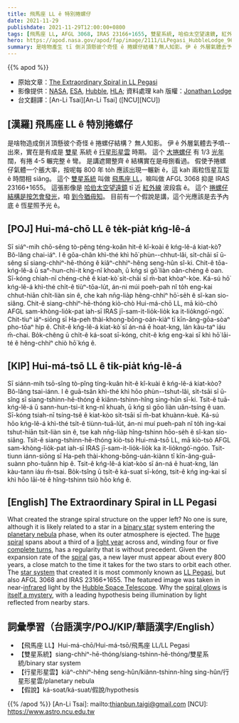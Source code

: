 ```yaml
---
title: 飛馬座 LL ê 特別捲螺仔
date: 2021-11-29
publishdate: 2021-11-29T12:00:00+0800
tags: [飛馬座 LL, AFGL 3068, IRAS 23166+1655, 雙星系統, 哈伯太空望遠鏡, 紅外線, 行星形星雲, 捲螺仔結構]
hero: https://apod.nasa.gov/apod/fap/image/2111/LLPegasi_HubbleLodge_960.jpg
summary: 是啥物產生 tī 倒爿頂懸彼个奇怪 ê 捲螺仔結構？無人知影。伊 ê 外層氣體去予噴--出來，實在是有成 tī 雙星系統 ê 行星形星雲時期。
---
```


{{% apod %}}

- 原始文章：[The Extraordinary Spiral in LL Pegasi](https://apod.nasa.gov/apod/ap211129.html)
- 影像提供：[NASA](https://www.nasa.gov/), [ESA](https://www.esa.int/), [Hubble](https://www.nasa.gov/mission_pages/hubble/story/index.html), [HLA](https://hla.stsci.edu/); 資料處理 kah 版權：[Jonathan Lodge](https://www.instagram.com/jjlodge/)
- 台文翻譯：[An-Li Tsai][An-Li Tsai] ([NCU][NCU])

## [漢羅] 飛馬座 LL ê 特別捲螺仔
是啥物造成倒爿頂懸彼个奇怪 ê 捲螺仔結構？
無人知影。
伊 ê 外層氣體去予噴--出來，實在是有成是 [雙星][binary star] 系統 ê [行星形星雲][planetary nebula] 時期。
這个 [大捲螺仔][huge spiral t] 有 1/3 [光年][light year] 闊，有捲 4-5 輾完整 ê 彎。
是講遮爾整齊 ê 結構實在是毋捌看過。
假使予捲螺仔氣體一个脹大率，按呢每 800 年 to̍h 應該出現一輾新 ê，這 kah 兩粒恆星互踅 ê 時間相 siâng。
這个 [雙星系統][star system] 叫做 [飛馬座 LL][LL Pegasi]，嘛叫做 AFGL 3068 抑是 IRAS 23166+1655。
這張影像是 [哈伯太空望遠鏡][Hubble Space Telescope] tī 近 [紅外線][infrared] 波段翕 ê。
這个 [捲螺仔結構是按怎會發光][spiral glows]，咱 [到今猶毋知][itself a mystery]。
目前有一个假說是講，這个光應該是去予內底 ê 恆星照予光 ê。

## [POJ] Hui-má-chō LL ê te̍k-pia̍t kńg-lê-á
Sī siáⁿ-mih chō-sêng tò-pêng téng-koân hit-ê kî-koài ê kńg-lê-á kiat-kò͘?
Bô-lâng chai-iáⁿ.
I ê gōa-chân khì-thé khì hō͘ phùn--chhut-lâi, si̍t-chāi sī ū-sêng sī siang-chhiⁿ-hē-thóng ê kiâⁿ-chhiⁿ-hêng seng-hûn sî-ki.
Chit-ê tōa-kńg-lê-á ū saⁿ-hun-chi-it kng-nî khoah, ū kńg sì gō͘ liàn oân-chéng ê oan.
Sī-kóng chiah-nī chéng-chê ê kiat-kò͘ si̍t-chāi sī m̄-bat khòaⁿ-kòe.
Ká-sú hō͘ kńg-lê-á khì-thé chi̍t-ê tiùⁿ-tōa-lu̍t, án-ni múi poeh-pah nî to̍h eng-kai chhut-hiān chi̍t-liàn sin ê, che kah nn̄g-lia̍p hêng-chhiⁿ hō͘-se̍h ê sî-kan sio-siâng.
Chit-ê siang-chhiⁿ-hē-thóng kiò-chò Hui-má-chō LL, mā kiò-chò AFGL sam-khòng-lio̍k-pat iah-sī IRAS jī-sam-it-lio̍k-lio̍k ka it-lio̍kngó͘-ngó͘.
Chit-tiuⁿ iáⁿ-siōng sī Ha-peh thài-khong-bōng-oán-kiàⁿ tī kīn-âng-gōa-sòaⁿ pho-tōaⁿ hip ê.
Chit-ê kńg-lê-á kiat-kò͘ sī án-ná ē hoat-kng, lán kàu-taⁿ iáu m̄-chai.
Bo̍k-chêng ū chi̍t-ê ká-soat sī-kóng, chit-ê kńg eng-kai sī khì hō͘ lāi-té ê hêng-chhiⁿ chiò hō͘ kńg ê.

## [KIP] Hui-má-tsō LL ê ti̍k-pia̍t kńg-lê-á
Sī siánn-mih tsō-sîng tò-pîng tíng-kuân hit-ê kî-kuài ê kńg-lê-á kiat-kòo?
Bô-lâng tsai-iánn.
I ê guā-tsân khì-thé khì hōo phùn--tshut-lâi, si̍t-tsāi sī ū-sîng sī siang-tshinn-hē-thóng ê kiânn-tshinn-hîng sing-hûn sî-ki.
Tsit-ê tuā-kńg-lê-á ū sann-hun-tsi-it kng-nî khuah, ū kńg sì gōo liàn uân-tsíng ê uan.
Sī-kóng tsiah-nī tsíng-tsê ê kiat-kòo si̍t-tsāi sī m̄-bat khuànn-kuè.
Ká-sú hōo kńg-lê-á khì-thé tsi̍t-ê tiùnn-tuā-lu̍t, án-ni muí pueh-pah nî to̍h ing-kai tshut-hiān tsi̍t-liàn sin ê, tse kah nn̄g-lia̍p hîng-tshinn hōo-se̍h ê sî-kan sio-siâng.
Tsit-ê siang-tshinn-hē-thóng kiò-tsò Hui-má-tsō LL, mā kiò-tsò AFGL sam-khòng-lio̍k-pat iah-sī IRAS jī-sam-it-lio̍k-lio̍k ka it-lio̍kngó͘-ngóo.
Tsit-tiunn iánn-siōng sī Ha-peh thài-khong-bōng-uán-kiànn tī kīn-âng-guā-suànn pho-tuānn hip ê.
Tsit-ê kńg-lê-á kiat-kòo sī án-ná ē huat-kng, lán kàu-tann iáu m̄-tsai.
Bo̍k-tsîng ū tsi̍t-ê ká-suat sī-kóng, tsit-ê kńg ing-kai sī khì hōo lāi-té ê hîng-tshinn tsiò hōo kńg ê.

## [English] The Extraordinary Spiral in LL Pegasi
What created the strange spiral structure on the upper left?
No one is sure, although it is likely related to a star in a [binary star][binary star] system entering the [planetary nebula][planetary nebula] phase, when its outer atmosphere is ejected.
The [huge spiral][huge spiral e] spans about a third of a [light year][light year] across and, winding four or five [complete turns][complete turns], has a regularity that is without precedent.
Given the expansion rate of the [spiral][spiral] gas, a new layer must appear about every 800 years, a close match to the time it takes for the two stars to orbit each other.
The [star system][star system] that created it is most commonly known as [LL Pegasi][LL Pegasi], but also AFGL 3068 and IRAS 23166+1655.
The featured image was taken in near-[infrared][infrared] light by the [Hubble Space Telescope][Hubble Space Telescope].
Why the [spiral glows][spiral glows] is [itself a mystery][itself a mystery], with a leading hypothesis being illumination by light reflected from nearby stars.

## 詞彙學習（台語漢字/POJ/KIP/華語漢字/English）
- 【飛馬座 LL】Hui-má-chō/Hui-má-tsō/飛馬座 LL/LL Pegasi
- 【雙星系統】siang-chhiⁿ-hē-thóng/siang-tshinn-hē-thóng/雙星系統/binary star system
- 【行星形星雲】kiâⁿ-chhiⁿ-hêng seng-hûn/kiânn-tshinn-hîng sing-hûn/行星形星雲/planetary nebula
- 【假說】ká-soat/ká-suat/假說/hypothesis


{{% /apod %}}
[An-Li Tsai]: mailto:thianbun.taigi@gmail.com
[NCU]: https://www.astro.ncu.edu.tw


[binary star]:https://apod.nasa.gov/apod/ap970219.html
[planetary nebula]:https://en.wikipedia.org/wiki/Planetary_nebula
[huge spiral e]:https://apod.nasa.gov/apod/ap210124.html
[huge spiral t]:https://apod.tw/daily/20210124/
[light year]:https://chandra.harvard.edu/photo/cosmic_distance.html
[complete turns]:https://www.eso.org/public/images/potw1710a/
[spiral]:https://en.wikipedia.org/wiki/Spiral
[star system]:https://www.eso.org/public/videos/potw1710a/
[LL Pegasi]:https://en.wikipedia.org/wiki/LL_Pegasi
[infrared]:https://science.nasa.gov/ems/07_infraredwaves
[Hubble Space Telescope]:https://hubblesite.org/mission-and-telescope
[spiral glows]:http://flyingpudding.com/projects/florets/applet/
[itself a mystery]:https://www.intermountainpet.com/hs-fs/hubfs/Blog_Images/Dogs-tilting-their-heads.jpg?width=900&name=Dogs-tilting-their-heads.jpg
